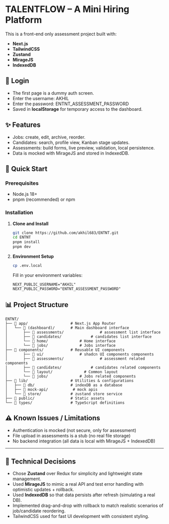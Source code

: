 # TALENTFLOW – A Mini Hiring Platform  

This is a front-end only assessment project built with:  
- **Next.js**  
- **TailwindCSS**  
- **Zustand**  
- **MirageJS**  
- **IndexedDB**  

## 🔑 Login  
- The first page is a dummy auth screen.  
- Enter the username: AKHIL
- Enter the password: ENTNT_ASSESSMENT_PASSWORD  
- Saved in **localStorage** for temporary access to the dashboard.  

## ✨ Features  
- Jobs: create, edit, archive, reorder.  
- Candidates: search, profile view, Kanban stage updates.  
- Assessments: build forms, live preview, validation, local persistence.  
- Data is mocked with MirageJS and stored in IndexedDB.  

## 🚀 Quick Start

### Prerequisites

- Node.js 18+
- pnpm (recommended) or npm

### Installation

1. **Clone and Install**

   ```bash
   git clone https://github.com/akhil683/ENTNT.git
   cd ENTNT
   pnpm install
   pnpm dev
   ```

2. **Environment Setup**

   ```bash
   cp .env.local
   ```

   Fill in your environment variables:

   ```env
   NEXT_PUBLIC_USERNAME="AKHIL"
   NEXT_PUBLIC_PASSWORD="ENTNT_ASSESSMENT_PASSWORD"
   ```


## 📊 Project Structure

```
ENTNT/
├── 📁 app/                   # Next.js App Router
│   └── 📁 (dashboard)/       # Main dashboard interface
│       ├── 📁 assessments/                # assessment list interface
│       ├── 📁 candidates/             # candidates list interface
│       └── 📁 home/              # Home interface
│       └── 📁 jobs/              # Jobs interface
├── 📁 components/            # Reusable UI components
│       ├── 📁 ui/                # shadcn UI components components
│       ├── 📁 assessments/                # assessment related components
│       ├── 📁 candidates/             # candidates related components
│       └── 📁 layout/              # Common layout
│       └── 📁 jobs/              # Jobs related components
├── 📁 lib/                   # Utilities & configurations
│   ├── 📁 db/                # indexDB as a database
│   ├── 📁 mock-api/           # mock apis
│   └── 📁 store/             # zustand store service
├── 📁 public/                # Static assets
└── 📁 types/                 # TypeScript definitions
```

## ⚠️ Known Issues / Limitations  
- Authentication is mocked (not secure, only for assessment)  
- File upload in assessments is a stub (no real file storage)  
- No backend integration (all data is local with MirageJS + IndexedDB)  

---

## 📝 Technical Decisions  
- Chose **Zustand** over Redux for simplicity and lightweight state management.  
- Used **MirageJS** to mimic a real API and test error handling with optimistic updates + rollback.  
- Used **IndexedDB** so that data persists after refresh (simulating a real DB).  
- Implemented drag-and-drop with rollback to match realistic scenarios of job/candidate reordering.  
- TailwindCSS used for fast UI development with consistent styling.  


